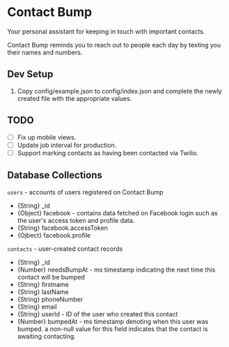 # Contact Bump

Your personal assistant for keeping in touch with important contacts.

Contact Bump reminds you to reach out to people each day by texting you their names and numbers.

## Dev Setup

1. Copy config/example.json to config/index.json and complete the newly created file with the appropriate values.

## TODO

- [ ] Fix up mobile views.
- [ ] Update job interval for production.
- [ ] Support marking contacts as having been contacted via Twilio.

## Database Collections

`users` - accounts of users registered on Contact Bump
* {String} _id
* {Object} facebook - contains data fetched on Facebook login such as the user's access token and profile data.
* {String} facebook.accessToken
* {Ojbect} facebook.profile

`contacts` - user-created contact records
* {String} _id
* {Number} needsBumpAt - ms timestamp indicating the next time this contact will be bumped
* {String} firstname
* {String} lastName
* {String} phoneNumber
* {String} email
* {String} userId - ID of the user who created this contact
* {Number} bumpedAt - ms timestamp denoting when this user was bumped. a non-null value for this field indicates that the contact is awaiting contacting.
